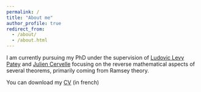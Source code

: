 ```yaml
---
permalink: /
title: "About me"
author_profile: true
redirect_from: 
  - /about/
  - /about.html
---
```


I am currently pursuing my PhD under the supervision of [Ludovic Levy Patey](https://ludovicpatey.com) and [Julien Cervelle](https://jc.lacl.fr) focusing on the reverse mathematical aspects of several theorems, primarily coming from Ramsey theory. 

You can download my [CV](https://quentinlh.github.io/files/CV.pdf) (in french)

